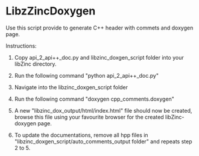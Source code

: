 LibzZincDoxygen
===============

Use this script provide to generate C++ header with commets and doxygen page.

Instructions:

1. Copy api_2_api++_doc.py and libzinc_doxgen_script folder into your libZinc directory.

2. Run the following command "python api_2_api++_doc.py"

3. Navigate into the libzinc_doxgen_script folder

4. Run the following command "doxygen cpp_comments.doxygen"

5. A new "libzinc_dox_output/html/index.html" file should now be created, browse this file using your favourite browser for the created libZinc-doxygen page.

6. To update the documentations, remove all hpp files in "libzinc_doxgen_script/auto_comments_output folder" and repeats step 2 to 5.